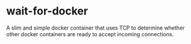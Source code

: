 # wait-for-docker
A slim and simple docker container that uses TCP to determine whether other docker containers are ready to accept incoming connections.
